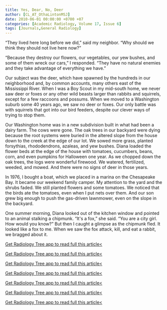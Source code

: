 ```yaml
---
title: Yes, Dear, No, Deer
author: [CL_AT_OthaLintonMSJ]
date: 2010-06-01 00:00:00 +0700 +07
categories: [Academic Radiology, Volume 17, Issue 6]
tags: [Journals,General Radiology]
---
```

“They lived here long before we did,” said my neighbor. “Why should we think they should not live here now?”

“Because they destroy our flowers, our vegetables, our yew bushes, and some of them wreck our cars,” I responded. “They have no natural enemies and they take advantage of everything we have.”

Our subject was the deer, which have spawned by the hundreds in our neighborhood and, by common accounts, many others east of the Mississippi River. When I was a Boy Scout in my mid-south home, we never saw deer or foxes or any other wild beasts larger than rabbits and squirrels, except for a few raccoons and possums. When we moved to a Washington suburb some 40 years ago, we saw no deer or foxes. Our only battle was with squirrels that got into our bird feeders, despite our clever ways of trying to stop them.

Our Washington home was in a new subdivision built in what had been a dairy farm. The cows were gone. The oak trees in our backyard were dying because the root systems were buried in the altered slope from the house down to the creek at the edge of our lot. We sowed more grass, planted forsythias, rhododendrons, azaleas, and yew bushes. Diana loaded the flower beds at the edge of the house with tomatoes, cucumbers, beans, corn, and even pumpkins for Halloween one year. As we chopped down the oak trees, the logs were wonderful firewood. We watered, fertilized, weeded, and mowed. And there were no signs of deer in those years.

In 1976, I bought a boat, which we placed in a marina on the Chesapeake Bay. It became our weekend family camper. My attention to the yard and the shrubs faded. We still planted flowers and some tomatoes. We noticed that the birds ate the tomatoes, even when I put nets over them. And our son grew big enough to push the gas-driven lawnmower, even on the slope in the backyard.

One summer morning, Diana looked out of the kitchen window and pointed to an animal stalking a chipmunk. “It's a fox,” she said. “You are a city girl. How would you know?” But then I caught a glimpse as the chipmunk fled. It looked like a fox to me. When we saw the fox attack, kill, and eat a rabbit, we bragged about it.

[Get Radiology Tree app to read full this article<](https://clinicalpub.com/app)

[Get Radiology Tree app to read full this article<](https://clinicalpub.com/app)

[Get Radiology Tree app to read full this article<](https://clinicalpub.com/app)

[Get Radiology Tree app to read full this article<](https://clinicalpub.com/app)

[Get Radiology Tree app to read full this article<](https://clinicalpub.com/app)

[Get Radiology Tree app to read full this article<](https://clinicalpub.com/app)

[Get Radiology Tree app to read full this article<](https://clinicalpub.com/app)